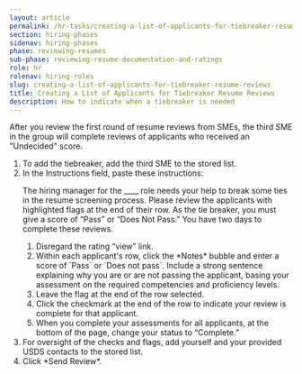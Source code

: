 ```yaml
---
layout: article
permalink: /hr-tasks/creating-a-list-of-applicants-for-tiebreaker-resume-reviews/
section: hiring-phases
sidenav: hiring-phases
phase: reviewing-resumes
sub-phase: reviewing-resume-documentation-and-ratings
role: hr
rolenav: hiring-roles
slug: creating-a-list-of-applicants-for-tiebreaker-resume-reviews
title: Creating a List of Applicants for Tiebreaker Resume Reviews
description: How to indicate when a tiebreaker is needed
---
```


After you review the first round of resume reviews from SMEs, the third SME in the group will complete reviews of applicants who received an "Undecided" score.

<ol>
  <li>To add the tiebreaker, add the third SME to the stored list.</li>
  <li>In the Instructions field, paste these instructions:
  <div class="chp-quote">
    <p>
      The hiring manager for the ____ role needs your help to break some ties in the resume screening process. Please review the applicants with highlighted flags at the end of their row. As the tie breaker, you must give a score of “Pass” or “Does Not Pass.” You have two days to complete these reviews.
    </p>
    <ol>
      <li>Disregard the rating “view” link.</li>
      <li>Within each applicant's row, click the *Notes* bubble and enter a score of `Pass` or `Does not pass`. Include a strong sentence explaining why you are or are not passing the applicant, basing your assessment on the required competencies and proficiency levels.</li>
      <li>Leave the flag at the end of the row selected.</li>
      <li>Click the checkmark at the end of the row to indicate your review is complete for that applicant.</li>
      <li>When you complete your assessments for all applicants, at the bottom of the page, change your status to “Complete.”</li>
    </ol>
  </div>
  </li>
  <li>
    For oversight of the checks and flags, add yourself and your provided USDS contacts to the stored list.
  </li>
  <li>
    Click *Send Review*.
  </li>
</ol>
